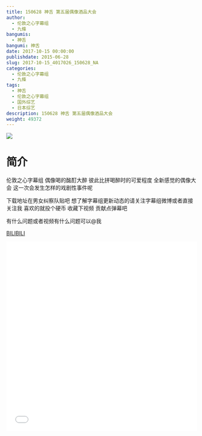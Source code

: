 ```yaml
---
title: 150628 神舌 第五届偶像酒品大会
author: 
  - 伦敦之心字幕组
  - 九條
bangumis: 
  - 神舌
bangumi: 神舌
date: 2017-10-15 00:00:00
publishdate: 2015-06-28
slug: 2017-10-15_4017026_150628_NA
categories: 
  - 伦敦之心字幕组
  - 九條
tags: 
  - 神舌
  - 伦敦之心字幕组
  - 国外综艺
  - 日本综艺
description: 150628 神舌 第五届偶像酒品大会
weight: 49372
---
```


![](https://i.imgur.com/JeQIoHZ.jpg)

# 简介  
伦敦之心字幕组 偶像喝的酩酊大醉 彼此比拼喝醉时的可爱程度 全新感觉的偶像大会 这一次会发生怎样的戏剧性事件呢 
下载地址在男女纠察队贴吧 想了解字幕组更新动态的请关注字幕组微博或者直接关注我 喜欢的就投个硬币 收藏下视频 贡献点弹幕吧
有什么问题或者视频有什么问题可以@我

  [BILIBILI](https://www.bilibili.com/video/av4017026/)


  <iframe src="//www.bilibili.com/html/html5player.html?cid=6477327&aid=4017026" width="100%" height="500" frameborder="0" allowfullscreen="allowfullscreen"></iframe>
